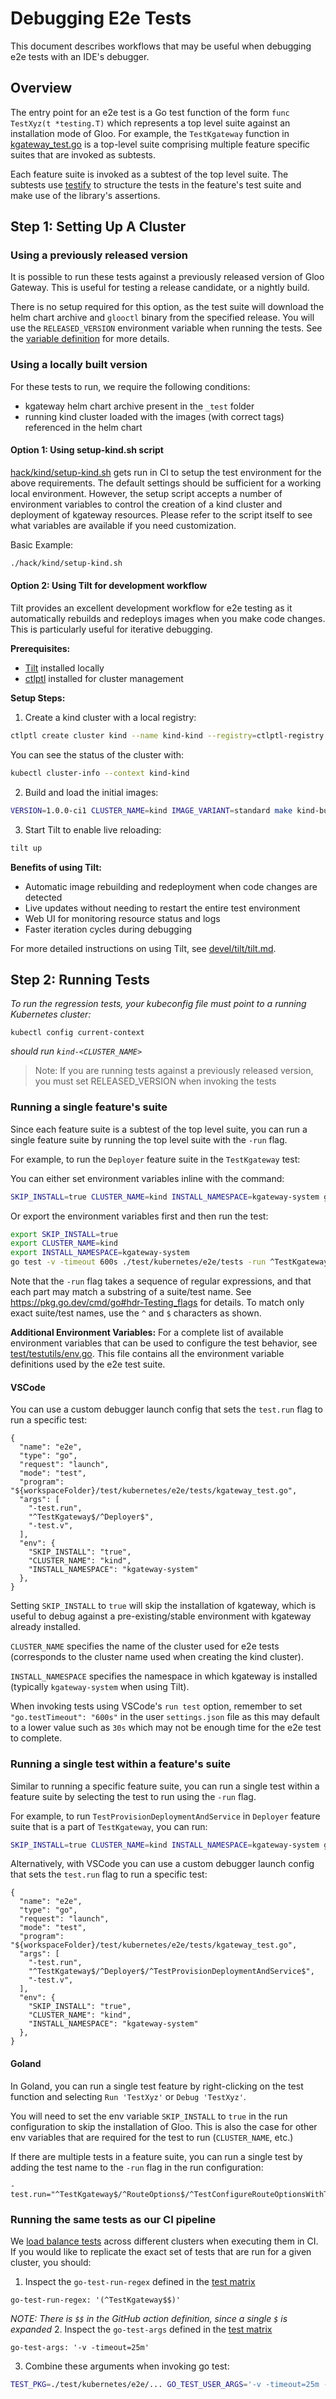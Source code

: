 # Debugging E2e Tests

This document describes workflows that may be useful when debugging e2e tests with an IDE's debugger.

## Overview

The entry point for an e2e test is a Go test function of the form `func TestXyz(t *testing.T)` which represents a top level suite against an installation mode of Gloo. For example, the `TestKgateway` function in [kgateway_test.go](/test/kubernetes/e2e/tests/kgateway_test.go) is a top-level suite comprising multiple feature specific suites that are invoked as subtests.

Each feature suite is invoked as a subtest of the top level suite. The subtests use [testify](https://github.com/stretchr/testify) to structure the tests in the feature's test suite and make use of the library's assertions.

## Step 1: Setting Up A Cluster
### Using a previously released version
It is possible to run these tests against a previously released version of Gloo Gateway. This is useful for testing a release candidate, or a nightly build.

There is no setup required for this option, as the test suite will download the helm chart archive and `glooctl` binary from the specified release. You will use the `RELEASED_VERSION` environment variable when running the tests. See the [variable definition](/test/testutils/env.go) for more details.

### Using a locally built version
For these tests to run, we require the following conditions:
- kgateway helm chart archive present in the `_test` folder
- running kind cluster loaded with the images (with correct tags) referenced in the helm chart

#### Option 1: Using setup-kind.sh script

[hack/kind/setup-kind.sh](/hack/kind/setup-kind.sh) gets run in CI to setup the test environment for the above requirements.
The default settings should be sufficient for a working local environment.
However, the setup script accepts a number of environment variables to control the creation of a kind cluster and deployment of kgateway resources.
Please refer to the script itself to see what variables are available if you need customization.

Basic Example:
```bash
./hack/kind/setup-kind.sh
```

#### Option 2: Using Tilt for development workflow

Tilt provides an excellent development workflow for e2e testing as it automatically rebuilds and redeploys images when you make code changes. This is particularly useful for iterative debugging.

**Prerequisites:**

- [Tilt](https://tilt.dev/) installed locally
- [ctlptl](https://github.com/tilt-dev/ctlptl) installed for cluster management

**Setup Steps:**

1. Create a kind cluster with a local registry:

```bash
ctlptl create cluster kind --name kind-kind --registry=ctlptl-registry
```

You can see the status of the cluster with:

```bash
kubectl cluster-info --context kind-kind
```

2. Build and load the initial images:

```bash
VERSION=1.0.0-ci1 CLUSTER_NAME=kind IMAGE_VARIANT=standard make kind-build-and-load
```

3. Start Tilt to enable live reloading:

```bash
tilt up
```

**Benefits of using Tilt:**

- Automatic image rebuilding and redeployment when code changes are detected
- Live updates without needing to restart the entire test environment
- Web UI for monitoring resource status and logs
- Faster iteration cycles during debugging

For more detailed instructions on using Tilt, see [devel/tilt/tilt.md](/devel/tilt/tilt.md).

## Step 2: Running Tests
_To run the regression tests, your kubeconfig file must point to a running Kubernetes cluster:_
```
kubectl config current-context
```
_should run `kind-<CLUSTER_NAME>`_

> Note: If you are running tests against a previously released version, you must set RELEASED_VERSION when invoking the tests

### Running a single feature's suite

Since each feature suite is a subtest of the top level suite, you can run a single feature suite by running the top level suite with the `-run` flag.

For example, to run the `Deployer` feature suite in the `TestKgateway` test:

You can either set environment variables inline with the command:

```bash
SKIP_INSTALL=true CLUSTER_NAME=kind INSTALL_NAMESPACE=kgateway-system go test -v -timeout 600s ./test/kubernetes/e2e/tests -run ^TestKgateway$/^Deployer$
```

Or export the environment variables first and then run the test:

```bash
export SKIP_INSTALL=true
export CLUSTER_NAME=kind
export INSTALL_NAMESPACE=kgateway-system
go test -v -timeout 600s ./test/kubernetes/e2e/tests -run ^TestKgateway$/^Deployer$
```

Note that the `-run` flag takes a sequence of regular expressions, and that each part may match a substring of a suite/test name. See https://pkg.go.dev/cmd/go#hdr-Testing_flags for details. To match only exact suite/test names, use the `^` and `$` characters as shown.

**Additional Environment Variables:**
For a complete list of available environment variables that can be used to configure the test behavior, see [test/testutils/env.go](/test/testutils/env.go). This file contains all the environment variable definitions used by the e2e test suite.

#### VSCode
You can use a custom debugger launch config that sets the `test.run` flag to run a specific test:

```
{
  "name": "e2e",
  "type": "go",
  "request": "launch",
  "mode": "test",
  "program": "${workspaceFolder}/test/kubernetes/e2e/tests/kgateway_test.go",
  "args": [
    "-test.run",
    "^TestKgateway$/^Deployer$",
    "-test.v",
  ],
  "env": {
    "SKIP_INSTALL": "true",
    "CLUSTER_NAME": "kind",
    "INSTALL_NAMESPACE": "kgateway-system"
  },
}
```

Setting `SKIP_INSTALL` to `true` will skip the installation of kgateway, which is useful to
debug against a pre-existing/stable environment with kgateway already installed.

`CLUSTER_NAME` specifies the name of the cluster used for e2e tests (corresponds to the cluster name used when creating the kind cluster).

`INSTALL_NAMESPACE` specifies the namespace in which kgateway is installed (typically `kgateway-system` when using Tilt).

When invoking tests using VSCode's `run test` option, remember to set `"go.testTimeout": "600s"` in the user `settings.json` file as this may default to a lower value such as `30s` which may not be enough time for the e2e test to complete.

### Running a single test within a feature's suite

Similar to running a specific feature suite, you can run a single test within a feature suite by selecting the test to run using the `-run` flag.

For example, to run `TestProvisionDeploymentAndService` in `Deployer` feature suite that is a part of `TestKgateway`, you can run:
```bash
SKIP_INSTALL=true CLUSTER_NAME=kind INSTALL_NAMESPACE=kgateway-system go test -v -timeout 600s ./test/kubernetes/e2e/tests -run ^TestKgateway$/^Deployer$/^TestProvisionDeploymentAndService$
```

Alternatively, with VSCode you can use a custom debugger launch config that sets the `test.run` flag to run a specific test:
```
{
  "name": "e2e",
  "type": "go",
  "request": "launch",
  "mode": "test",
  "program": "${workspaceFolder}/test/kubernetes/e2e/tests/kgateway_test.go",
  "args": [
    "-test.run",
    "^TestKgateway$/^Deployer$/^TestProvisionDeploymentAndService$",
    "-test.v",
  ],
  "env": {
    "SKIP_INSTALL": "true",
    "CLUSTER_NAME": "kind",
    "INSTALL_NAMESPACE": "kgateway-system"
  },
}
```

#### Goland

In Goland, you can run a single test feature by right-clicking on the test function and selecting `Run 'TestXyz'` or
`Debug 'TestXyz'`.

You will need to set the env variable `SKIP_INSTALL` to `true` in the run configuration to skip the installation of Gloo. This
is also the case for other env variables that are required for the test to run (`CLUSTER_NAME`, etc.)

If there are multiple tests in a feature suite, you can run a single test by adding the test name to the `-run` flag in the run configuration:

```
-test.run="^TestKgateway$/^RouteOptions$/^TestConfigureRouteOptionsWithTargetRef$"
```


### Running the same tests as our CI pipeline
We [load balance tests](./load_balancing_tests.md) across different clusters when executing them in CI. If you would like to replicate the exact set of tests that are run for a given cluster, you should:
1. Inspect the `go-test-run-regex` defined in the [test matrix](/.github/workflows/pr-kubernetes-tests.yaml)
```
go-test-run-regex: '(^TestKgateway$$)'
```
_NOTE: There is `$$` in the GitHub action definition, since a single `$` is expanded_
2. Inspect the `go-test-args` defined in the [test matrix](/.github/workflows/pr-kubernetes-tests.yaml)
```
go-test-args: '-v -timeout=25m'
```
3. Combine these arguments when invoking go test:
```bash
TEST_PKG=./test/kubernetes/e2e/... GO_TEST_USER_ARGS='-v -timeout=25m -run \(^TestKgateway$$/\)' make go-test
```
